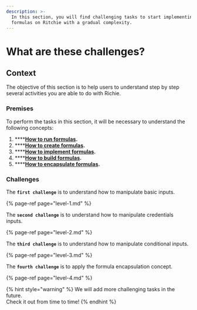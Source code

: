 ```yaml
---
description: >-
  In this section, you will find challenging tasks to start implementing simple
  formulas on Ritchie with a gradual complexity.
---
```


# What are these challenges?

## Context 

The objective of this section is to help users to understand step by step several activities  you are able to do with Richie.

### Premises

To perform the tasks in this section, it will be necessary to understand the following concepts:

1. \*\*\*\*[**How to run formulas**](../tutorials/formulas/how-to-run-formulas/)**.**
2. \*\*\*\*[**How to create formulas**](../tutorials/formulas/how-to-create-formulas.md)**.**
3. \*\*\*\*[**How to implement formulas**](../tutorials/formulas/implement-a-formula.md)**.**
4. \*\*\*\*[**How to build formulas**](../tutorials/formulas/build-a-formula.md)**.**
5. \*\*\*\*[**How to encapsulate formulas**](../tutorials/formulas/encapsulate-formulas.md)**.**

### Challenges 

The **`first challenge`** is to understand how to manipulate basic inputs.

{% page-ref page="level-1.md" %}

The **`second challenge`** is to understand how to manipulate credentials inputs.

{% page-ref page="level-2.md" %}

The **`third challenge`** is to understand how to manipulate conditional inputs.

{% page-ref page="level-3.md" %}

The **`fourth challenge`** is to apply the formula encapsulation concept.

{% page-ref page="level-4.md" %}



{% hint style="warning" %}
We will add more challenging tasks in the future.   
Check it out from time to time!
{% endhint %}

